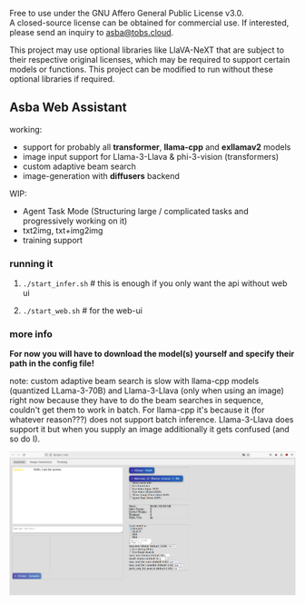 Free to use under the GNU Affero General Public License v3.0.  
A closed-source license can be obtained for commercial use. If interested, please send an inquiry to asba@tobs.cloud.

This project may use optional libraries like LlaVA-NeXT that are subject to their respective original licenses, which may be required to support certain models or functions. This project can be modified to run without these optional libraries if required.

## Asba Web Assistant

working:  
- support for probably all **transformer**, **llama-cpp** and **exllamav2** models
- image input support for Llama-3-Llava & phi-3-vision (transformers) 
- custom adaptive beam search
- image-generation with **diffusers** backend

WIP:
- Agent Task Mode (Structuring large / complicated tasks and progressively working on it)
- txt2img, txt+img2img
- training support

### running it  
1. `./start_infer.sh` # this is enough if you only want the api without web ui  

2. `./start_web.sh` # for the web-ui

### more info  

**For now you will have to download the model(s) yourself and specify their path in the config file!**

note: custom adaptive beam search is slow with llama-cpp models (quantized LLama-3-70B) and Llama-3-Llava (only when using an image) right now because they have to do the beam searches in sequence, couldn't get them to work in batch. For llama-cpp it's because it (for whatever reason???) does not support batch inference. Llama-3-Llava does support it but when you supply an image additionally it gets confused (and so do I).

![Web UI](misc/web_ui.png)